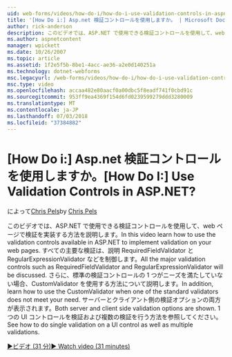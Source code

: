 ```yaml
---
uid: web-forms/videos/how-do-i/how-do-i-use-validation-controls-in-aspnet
title: '[How Do i:] Asp.net 検証コントロールを使用しますか。 | Microsoft Docs'
author: rick-anderson
description: このビデオでは、ASP.NET で使用できる検証コントロールを使用して、web ページで検証を実装する方法を説明します。 主要なすべての検証などを制御しています.
ms.author: aspnetcontent
manager: wpickett
ms.date: 10/26/2007
ms.topic: article
ms.assetid: 1f2e5f5b-8be1-4acc-ae36-a2e0d140251a
ms.technology: dotnet-webforms
msc.legacyurl: /web-forms/videos/how-do-i/how-do-i-use-validation-controls-in-aspnet
msc.type: video
ms.openlocfilehash: accaa482e80aacf0a00dbc5f8eadf741f0cbd91c
ms.sourcegitcommit: 953ff9ea4369f154d6fd0239599279ddd3280009
ms.translationtype: MT
ms.contentlocale: ja-JP
ms.lasthandoff: 07/03/2018
ms.locfileid: "37384882"
---
```

<a name="how-do-i--use-validation-controls-in-aspnet"></a><span data-ttu-id="332ab-105">[How Do i:] Asp.net 検証コントロールを使用しますか。</span><span class="sxs-lookup"><span data-stu-id="332ab-105">[How Do I:]  Use Validation Controls in ASP.NET?</span></span>
====================
<span data-ttu-id="332ab-106">によって[Chris Pels](https://twitter.com/chrispels)</span><span class="sxs-lookup"><span data-stu-id="332ab-106">by [Chris Pels](https://twitter.com/chrispels)</span></span>

<span data-ttu-id="332ab-107">このビデオでは、ASP.NET で使用できる検証コントロールを使用して、web ページで検証を実装する方法を説明します。</span><span class="sxs-lookup"><span data-stu-id="332ab-107">In this video learn how to use the validation controls available in ASP.NET to implement validation on your web pages.</span></span> <span data-ttu-id="332ab-108">すべての主要な検証は、説明 RequiredFieldValidator と RegularExpressionValidator などを制御します。</span><span class="sxs-lookup"><span data-stu-id="332ab-108">All the major validation controls such as RequiredFieldValidator and RegularExpressionValidator will be discussed.</span></span> <span data-ttu-id="332ab-109">さらに、標準の検証コントロールの 1 つがニーズを満たしていない場合、CustomValidator を使用する方法について説明します。</span><span class="sxs-lookup"><span data-stu-id="332ab-109">In addition, learn how to use the CustomValidator when one of the standard validators does not meet your need.</span></span> <span data-ttu-id="332ab-110">サーバーとクライアント側の検証オプションの両方が表示されます。</span><span class="sxs-lookup"><span data-stu-id="332ab-110">Both server and client side validation options are shown.</span></span> <span data-ttu-id="332ab-111">1 つの UI コントロールを検証および複数の検証を行う方法を参照してください。</span><span class="sxs-lookup"><span data-stu-id="332ab-111">See how to do single validation on a UI control as well as multiple validations.</span></span>

[<span data-ttu-id="332ab-112">&#9654;ビデオ (31 分)</span><span class="sxs-lookup"><span data-stu-id="332ab-112">&#9654; Watch video (31 minutes)</span></span>](https://channel9.msdn.com/Blogs/ASP-NET-Site-Videos/how-do-i-use-validation-controls-in-aspnet)
